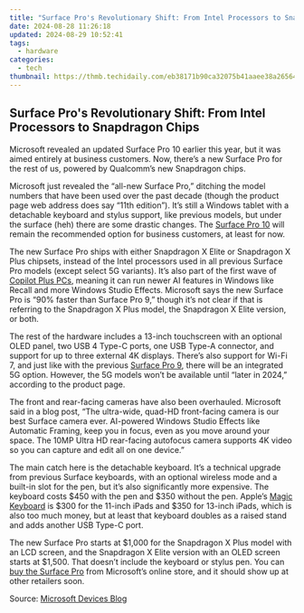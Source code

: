 ```yaml
---
title: "Surface Pro's Revolutionary Shift: From Intel Processors to Snapdragon Chips"
date: 2024-08-28 11:26:18
updated: 2024-08-29 10:52:41
tags:
  - hardware
categories:
  - tech
thumbnail: https://thmb.techidaily.com/eb38171b90ca32075b41aaee38a26564bdab0e720e595c798abbf52d66cb7d09.jpg
---
```


## Surface Pro's Revolutionary Shift: From Intel Processors to Snapdragon Chips

Microsoft revealed an updated Surface Pro 10 earlier this year, but it was aimed entirely at business customers. Now, there’s a new Surface Pro for the rest of us, powered by Qualcomm’s new Snapdragon chips.

 Microsoft just revealed the “all-new Surface Pro,” ditching the model numbers that have been used over the past decade (though the product page web address does say “11th edition”). It’s still a Windows tablet with a detachable keyboard and stylus support, like previous models, but under the surface (heh) there are some drastic changes. The [Surface Pro 10](https://screen-mirroring-recording.techidaily.com/updated-2024-approved-the-pros-playbook-3-ways-to-record-competitive-games/) will remain the recommended option for business customers, at least for now.

 The new Surface Pro ships with either Snapdragon X Elite or Snapdragon X Plus chipsets, instead of the Intel processors used in all previous Surface Pro models (except select 5G variants). It’s also part of the first wave of [Copilot Plus PCs](https://change-location.techidaily.com/how-to-stop-my-spouse-from-spying-on-my-motorola-moto-g24-drfone-by-drfone-virtual-android/), meaning it can run newer AI features in Windows like Recall and more Windows Studio Effects. Microsoft says the new Surface Pro is “90% faster than Surface Pro 9,” though it’s not clear if that is referring to the Snapdragon X Plus model, the Snapdragon X Elite version, or both.

 The rest of the hardware includes a 13-inch touchscreen with an optional OLED panel, two USB 4 Type-C ports, one USB Type-A connector, and support for up to three external 4K displays. There’s also support for Wi-Fi 7, and just like with the previous [Surface Pro 9](https://mondly-stories.techidaily.com/arabic-basics-for-first-timers/), there will be an integrated 5G option. However, the 5G models won’t be available until “later in 2024,” according to the product page.

 The front and rear-facing cameras have also been overhauled. Microsoft said in a blog post, “The ultra-wide, quad-HD front-facing camera is our best Surface camera ever. AI-powered Windows Studio Effects like Automatic Framing, keep you in focus, even as you move around your space. The 10MP Ultra HD rear-facing autofocus camera supports 4K video so you can capture and edit all on one device.”

 The main catch here is the detachable keyboard. It’s a technical upgrade from previous Surface keyboards, with an optional wireless mode and a built-in slot for the pen, but it’s also significantly more expensive. The keyboard costs $450 with the pen and $350 without the pen. Apple’s [Magic Keyboard](https://www.apple.com/shop/product/MWR03LL/A/magic-keyboard-for-ipad-pro-11%E2%80%91inch-m4-us-english-white) is $300 for the 11-inch iPads and $350 for 13-inch iPads, which is also too much money, but at least that keyboard doubles as a raised stand and adds another USB Type-C port.

 The new Surface Pro starts at $1,000 for the Snapdragon X Plus model with an LCD screen, and the Snapdragon X Elite version with an OLED screen starts at $1,500\. That doesn’t include the keyboard or stylus pen. You can [buy the Surface Pro](https://www.microsoft.com/en-us/store/configure/surface-pro-11th-edition/8n9t09p96cmj) from Microsoft’s online store, and it should show up at other retailers soon.

 Source: [Microsoft Devices Blog](https://blogs.windows.com/devices/2024/05/20/introducing-the-ultimate-copilot-pcs-the-all-new-surface-pro-and-surface-laptop/)

<ins class="adsbygoogle"
     style="display:block"
     data-ad-format="autorelaxed"
     data-ad-client="ca-pub-7571918770474297"
     data-ad-slot="1223367746"></ins>



<ins class="adsbygoogle"
     style="display:block"
     data-ad-client="ca-pub-7571918770474297"
     data-ad-slot="8358498916"
     data-ad-format="auto"
     data-full-width-responsive="true"></ins>
